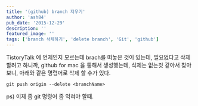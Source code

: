 ```yaml
---
title: '(github) branch 지우기'
author: 'ash84'
pub_date: '2015-12-29'
description: ''
featured_image: ''
tags: ['branch 삭제하기', 'delete branch', 'Git', 'github']
---
```



<span style="font-size: 11pt;">TistoryTalk 에 언제인지 모르는데 brach를 떠놓은 것이 있는데, 필요없다고 삭제 할려고 하니까, github for mac 을 통해서 생성했는데, 삭제는 없는것 같아서 찾아보니, 아래와 같은 명령어로 삭제 할 수가 있다. </span>

`git push origin --delete <branchName>`

<span style="font-size: 11pt;">ps) 이제 좀 git 명령어 좀 익혀야 할때. </span>



